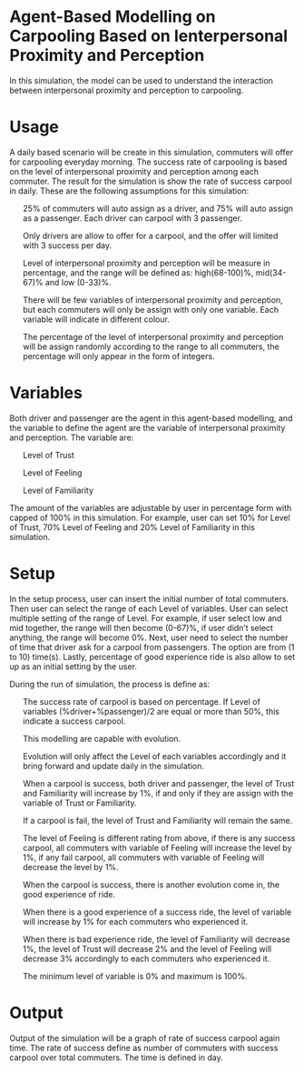 # Agent-Based Modelling on Carpooling Based on Ienterpersonal Proximity and Perception
In this simulation, the model can be used to understand the interaction between interpersonal proximity and perception to carpooling.

# Usage
A daily based scenario will be create in this simulation, commuters will offer for carpooling everyday morning. The success rate of carpooling is based on the level of interpersonal proximity and perception among each commuter. The result for the simulation is show the rate of success carpool in daily. These are the following assumptions for this simulation:

<ol>25% of commuters will auto assign as a driver, and 75% will auto assign as a passenger. Each driver can carpool with 3 passenger.</ol>
<ol>Only drivers are allow to offer for a carpool, and the offer will limited with 3 success per day.</ol>
<ol>Level of interpersonal proximity and perception will be measure in percentage, and the range will be defined as: high(68-100)%, mid(34-67)% and low (0-33)%.</ol>
<ol>There will be few variables of interpersonal proximity and perception, but each commuters will only be assign with only one variable. Each variable will indicate in different colour.</ol>
<ol>The percentage of the level of interpersonal proximity and perception will be assign randomly according to the range to all commuters, the percentage will only appear in the form of integers.</ol>
 
# Variables
Both driver and passenger are the agent in this agent-based modelling, and the variable to define the agent are the variable of interpersonal proximity and perception. The variable are: 
<ol>Level of Trust</ol>
<ol>Level of Feeling</ol>
<ol>Level of Familiarity</ol>

The amount of the variables are adjustable by user in percentage form with capped of 100% in this simulation. For example, user can set 10% for Level of Trust, 70% Level of Feeling and 20% Level of Familiarity in this simulation.

# Setup
In the setup process, user can insert the initial number of total commuters. Then user can select the range of each Level of variables. User can select multiple setting of the range of Level. For example, if user select low and mid together, the range will then become (0-67)%, if user didn’t select anything, the range will become 0%. Next, user need to select the number of time that driver ask for a carpool from passengers. The option are from (1 to 10) time(s). Lastly, percentage of good experience ride is also allow to set up as an initial setting by the user.

During the run of simulation, the process is define as:
<ol>The success rate of carpool is based on percentage. If Level of variables (%driver+%passenger)/2 are equal or more than 50%, this indicate a success carpool.</ol>
<ol>This modelling are capable with evolution.</ol>
<ol>Evolution will only affect the Level of each variables accordingly and it bring forward and update daily in the simulation.</ol>
<ol>When a carpool is success, both driver and passenger, the level of Trust and Familiarity will increase by 1%, if and only if they are assign with the variable of Trust or Familiarity.</ol>
<ol>If a carpool is fail, the level of Trust and Familiarity will remain the same.</ol>
<ol>The level of Feeling is different rating from above, if there is any success carpool, all commuters with variable of Feeling will increase the level by 1%, if any fail carpool, all commuters with variable of Feeling will decrease the level by 1%.</ol>
<ol>When the carpool is success, there is another evolution come in, the good experience of ride.</ol>
<ol>When there is a good experience of a success ride, the level of variable will increase by 1% for each commuters who experienced it.</ol>
<ol>When there is bad experience ride, the level of Familiarity will decrease 1%, the level of Trust will decrease 2% and the level of Feeling will decrease 3% accordingly to each commuters who experienced it.</ol>
<ol>The minimum level of variable is 0% and maximum is 100%.</ol>

# Output
Output of the simulation will be a graph of rate of success carpool again time. The rate of success define as number of commuters with success carpool over total commuters. The time is defined in day.
